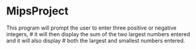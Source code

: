 # MipsProject
This program will prompt the user to enter three positive or negative integers, # it will then display the sum of the two largest numbers entered and it will also display # both the largest and smallest numbers entered.

